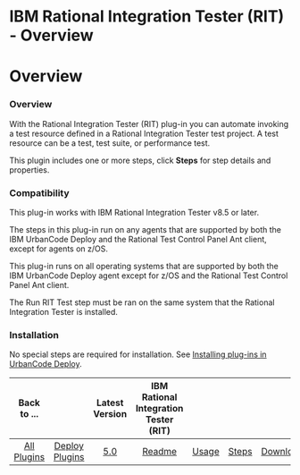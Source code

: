 
IBM Rational Integration Tester (RIT) - Overview
================================================

# Overview



### Overview




  


With the Rational Integration Tester (RIT) plug-in you can automate invoking a test resource 
defined in a Rational Integration Tester test project. A test resource can be a test, test suite, or performance test.



This plugin includes one or more steps, click **Steps** for step details and properties.


### Compatibility


This 
plug-in works with IBM Rational Integration Tester v8.5 or later.


The steps in this plug-in run on any agents that are
 supported by both the IBM UrbanCode Deploy and the Rational Test Control Panel Ant client, except for agents on z/OS.



This plug-in runs on all operating systems that are supported by both the IBM UrbanCode Deploy agent except for z/OS 
and the Rational Test Control Panel Ant client.


The Run RIT Test step must be ran on the same system that the Rational
 Integration Tester is installed.


### Installation


No special steps are required for installation. See [Installing 
plug-ins in UrbanCode Deploy](https://www.urbancode.com/resource/installing-plug-ins-in-urbancode-products/ "Installing 
plug-ins in UrbanCode Deploy").



|Back to ...||Latest Version|IBM Rational Integration Tester (RIT) ||||
| :---: | :---: | :---: | :---: | :---: | :---: | :---: |
|[All Plugins](../../index.md)|[Deploy Plugins](../README.md)|[5.0](https://raw.githubusercontent.com/UrbanCode/IBM-UCD-PLUGINS/main/files/RIT-UCD/RIT-UCD-5.0.zip)|[Readme](README.md)|[Usage](usage.md)|[Steps](steps.md)|[Downloads](downloads.md)|
